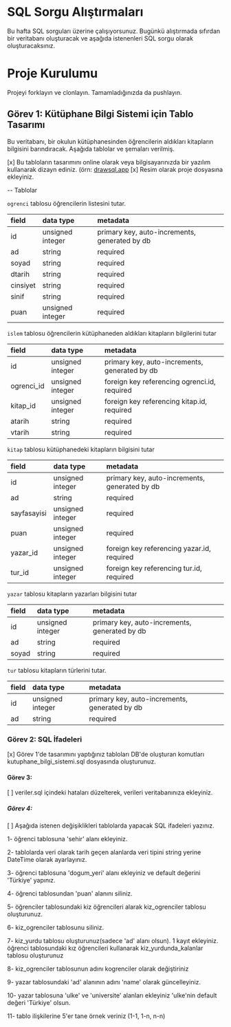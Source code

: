 # SQL Sorgu Alıştırmaları

Bu hafta SQL sorguları üzerine çalışıyorsunuz. Bugünkü alıştırmada sıfırdan bir veritabanı oluşturacak ve aşağıda istenenleri SQL sorgu olarak oluşturacaksınız.

# Proje Kurulumu
Projeyi forklayın ve clonlayın. Tamamladığınızda da pushlayın.

## Görev 1: Kütüphane Bilgi Sistemi için Tablo Tasarımı

Bu veritabanı, bir okulun kütüphanesinden öğrencilerin aldıkları kitapların bilgisini barındıracak. 
Aşağıda tablolar ve şemaları verilmiş. 

[x] Bu tabloların tasarımını online olarak veya bilgisayarınızda bir yazılım kullanarak dizayn ediniz. (örn: [drawsql.app](https://drawsql.app/)
[x] Resim olarak proje dosyasına ekleyiniz.

-- Tablolar 

`ogrenci` tablosu öğrencilerin listesini tutar.

| field        | data type        | metadata                                           |
| :----------- | :--------------- | :------------------------------------------------- |
| id      	   | unsigned integer | primary key, auto-increments, generated by db      |
| ad 		      | string           | required                                           |
| soyad 	      | string           | required                                           |
| dtarih 	   | string           | required                                           |
| cinsiyet     | string           | required                                           |
| sinif        | string           | required                                           |
| puan         | unsigned integer | required                                           |


`islem` tablosu öğrencilerin kütüphaneden aldıkları kitapların bilgilerini tutar

| field        | data type        | metadata                                           |
| :----------- | :--------------- | :------------------------------------------------- |
| id      	   | unsigned integer | primary key, auto-increments, generated by db      |
| ogrenci_id   | unsigned integer | foreign key referencing ogrenci.id, required       |
| kitap_id     | unsigned integer | foreign key referencing kitap.id, required	       |
| atarih 	   | string           | required                                           |
| vtarih 	   | string           | required                                           |


`kitap` tablosu kütüphanedeki kitapların bilgisini tutar

| field        | data type        | metadata                                           |
| :----------- | :--------------- | :------------------------------------------------- |
| id      	   | unsigned integer | primary key, auto-increments, generated by db      |
| ad 		      | string           | required                                           |
| sayfasayisi  | unsigned integer | required                                           |
| puan         | unsigned integer | required                                           |
| yazar_id     | unsigned integer | foreign key referencing yazar.id, required 		   |
| tur_id       | unsigned integer | foreign key referencing tur.id, required 		   |


`yazar` tablosu kitapların yazarları bilgisini tutar

| field        | data type        | metadata                                           |
| :----------- | :--------------- | :------------------------------------------------- |
| id      	   | unsigned integer | primary key, auto-increments, generated by db      |
| ad 		      | string           | required                                           |
| soyad 	      | string           | required                                           |


`tur` tablosu kitapların türlerini tutar.

| field        | data type        | metadata                                           |
| :----------- | :--------------- | :------------------------------------------------- |
| id      	   | unsigned integer | primary key, auto-increments, generated by db      |
| ad 		      | string           | required                                           |




### Görev 2: SQL İfadeleri

[x] Görev 1'de tasarımını yaptığınız tabloları DB'de oluşturan komutları kutuphane_bilgi_sistemi.sql dosyasında oluşturunuz.


#### Görev 3: 

[ ] veriler.sql içindeki hataları düzelterek, verileri veritabanınıza ekleyiniz.


##### Görev 4: 

[ ] Aşağıda istenen değişiklikleri tablolarda yapacak SQL ifadeleri yazınız.

   1- öğrenci tablosuna 'sehir' alanı ekleyiniz.


   2- tablolarda veri olarak tarih geçen alanlarda veri tipini string yerine DateTime olarak ayarlayınız.


   3- öğrenci tablosuna 'dogum_yeri' alanı ekleyiniz ve default değerini 'Türkiye' yapınız.


   4- öğrenci tablosundan 'puan' alanını siliniz.


   5- öğrenciler tablosundaki kiz öğrencileri alarak kiz_ogrenciler tablosu oluşturunuz.
   
   
   6- kiz_ogrenciler tablosunu siliniz.


   7- kiz_yurdu tablosu oluşturunuz(sadece 'ad' alanı olsun). 1 kayıt ekleyiniz.
      öğrenci tablosundaki kız öğrencileri kullanarak kiz_yurdunda_kalanlar tablosu oluşturunuz


   8- kiz_ogrenciler tablosunun adını kogrenciler olarak değiştiriniz


   9- yazar tablosundaki 'ad' alanının adını 'name' olarak güncelleyiniz.


   10- yazar tablosuna 'ulke' ve 'universite' alanları ekleyiniz 'ulke'nin default değeri 'Türkiye' olsun.


   11- tablo ilişkilerine 5'er tane örnek veriniz (1-1, 1-n, n-n)  

